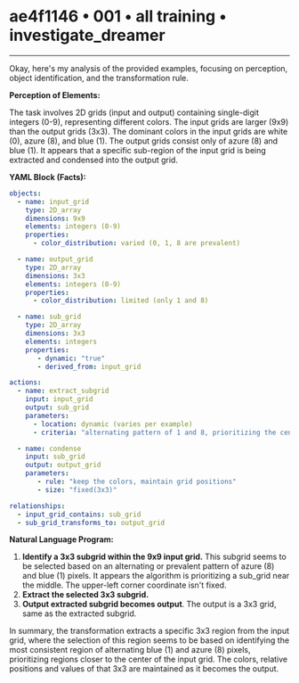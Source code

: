 # ae4f1146 • 001 • all training • investigate_dreamer

---
Okay, here's my analysis of the provided examples, focusing on perception, object identification, and the transformation rule.

**Perception of Elements:**

The task involves 2D grids (input and output) containing single-digit integers (0-9), representing different colors. The input grids are larger (9x9) than the output grids (3x3). The dominant colors in the input grids are white (0), azure (8), and blue (1). The output grids consist only of azure (8) and blue (1). It appears that a specific sub-region of the input grid is being extracted and condensed into the output grid.

**YAML Block (Facts):**



```yaml
objects:
  - name: input_grid
    type: 2D_array
    dimensions: 9x9
    elements: integers (0-9)
    properties:
      - color_distribution: varied (0, 1, 8 are prevalent)

  - name: output_grid
    type: 2D_array
    dimensions: 3x3
    elements: integers (0-9)
    properties:
      - color_distribution: limited (only 1 and 8)

  - name: sub_grid
    type: 2D_array
    dimensions: 3x3
    elements: integers
    properties:
       - dynamic: "true"
       - derived_from: input_grid

actions:
  - name: extract_subgrid
    input: input_grid
    output: sub_grid
    parameters:
      - location: dynamic (varies per example)
      - criteria: "alternating pattern of 1 and 8, prioritizing the central 3x3 area"

  - name: condense
    input: sub_grid
    output: output_grid
    parameters:
       - rule: "keep the colors, maintain grid positions"
       - size: "fixed(3x3)"

relationships:
  - input_grid_contains: sub_grid
  - sub_grid_transforms_to: output_grid
```



**Natural Language Program:**

1. **Identify a 3x3 subgrid within the 9x9 input grid.** This subgrid seems to be selected based on an alternating or prevalent pattern of azure (8) and blue (1) pixels. It appears the algorithm is prioritizing a sub_grid near the middle. The upper-left corner coordinate isn't fixed.
2. **Extract the selected 3x3 subgrid.**
3. **Output extracted subgrid becomes output**. The output is a 3x3 grid, same as the extracted subgrid.

In summary, the transformation extracts a specific 3x3 region from the input grid, where the selection of this region seems to be based on identifying the most consistent region of alternating blue (1) and azure (8) pixels, prioritizing regions closer to the center of the input grid. The colors, relative positions and values of that 3x3 are maintained as it becomes the output.


